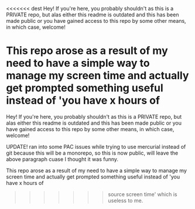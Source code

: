 <<<<<<< dest
Hey! If you're here, you probably shouldn't as this is a PRIVATE repo, but alas
either this readme is outdated and this has been made public or you have gained
access to this repo by some other means, in which case, welcome!

This repo arose as a result of my need to have a simple way to manage my screen
time and actually get prompted something useful instead of 'you have x hours of
=======
Hey! If you're here, you probably shouldn't as this is a PRIVATE repo, but alas
either this readme is outdated and this has been made public or you have gained
access to this repo by some other means, in which case, welcome!

UPDATE! ran into some PAC issues while trying to use mercurial instead of git
because this will be a monorepo, so this is now public, will leave the above
paragraph cuase I thought it was funny.

This repo arose as a result of my need to have a simple way to manage my screen
time and actually get prompted something useful instead of 'you have x hours of
>>>>>>> source
screen time' which is useless to me.